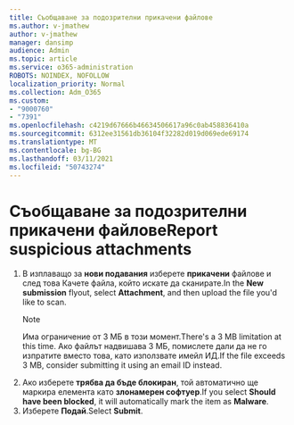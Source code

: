 ```yaml
---
title: Съобщаване за подозрителни прикачени файлове
ms.author: v-jmathew
author: v-jmathew
manager: dansimp
audience: Admin
ms.topic: article
ms.service: o365-administration
ROBOTS: NOINDEX, NOFOLLOW
localization_priority: Normal
ms.collection: Adm_O365
ms.custom:
- "9000760"
- "7391"
ms.openlocfilehash: c4219d67666b46634506617a96c0ab458836410a
ms.sourcegitcommit: 6312ee31561db36104f32282d019d069ede69174
ms.translationtype: MT
ms.contentlocale: bg-BG
ms.lasthandoff: 03/11/2021
ms.locfileid: "50743274"
---
```

# <a name="report-suspicious-attachments"></a><span data-ttu-id="179dd-102">Съобщаване за подозрителни прикачени файлове</span><span class="sxs-lookup"><span data-stu-id="179dd-102">Report suspicious attachments</span></span>

1. <span data-ttu-id="179dd-103">В изплаващо за **нови подавания** изберете **прикачени** файлове и след това Качете файла, който искате да сканирате.</span><span class="sxs-lookup"><span data-stu-id="179dd-103">In the **New submission** flyout, select **Attachment**, and then upload the file you'd like to scan.</span></span>
    > [!NOTE]
    > <span data-ttu-id="179dd-104">Има ограничение от 3 МБ в този момент.</span><span class="sxs-lookup"><span data-stu-id="179dd-104">There's a 3 MB limitation at this time.</span></span> <span data-ttu-id="179dd-105">Ако файлът надвишава 3 МБ, помислете дали да не го изпратите вместо това, като използвате имейл ИД.</span><span class="sxs-lookup"><span data-stu-id="179dd-105">If the file exceeds 3 MB, consider submitting it using an email ID instead.</span></span>
2. <span data-ttu-id="179dd-106">Ако изберете **трябва да бъде блокиран**, той автоматично ще маркира елемента като **злонамерен софтуер**.</span><span class="sxs-lookup"><span data-stu-id="179dd-106">If you select **Should have been blocked**, it will automatically mark the item as **Malware**.</span></span>
3. <span data-ttu-id="179dd-107">Изберете **Подай**.</span><span class="sxs-lookup"><span data-stu-id="179dd-107">Select **Submit**.</span></span>
